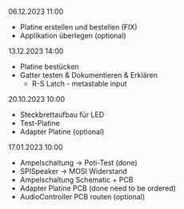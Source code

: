 
06.12.2023 11:00
 * Platine erstellen und bestellen (FIX)
 * Applikation überlegen (optional)

13.12.2023 14:00
* Platine bestücken
* Gatter testen & Dokumentieren & Erklären
	* R-S Latch - metastable input

20.10.2023 10:00
* Steckbrettaufbau für LED
* Test-Platine
* Adapter Platine (optional)

17.01.2023 10:00
* Ampelschaltung -> Poti-Test (done)
* SPISpeaker -> MOSI Widerstand
* Ampelschaltung Schematic + PCB
* Adapter Platine PCB (done need to be ordered)
*  AudioController PCB routen (optional)